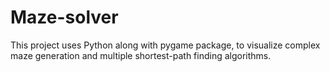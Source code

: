 # Maze-solver

This project uses Python along with pygame package, to visualize complex maze generation and multiple shortest-path finding algorithms.
